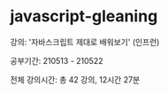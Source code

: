 # javascript-gleaning

강의: '자바스크립트 제대로 배워보기' (인프런)

공부기간: 210513 - 210522 

전체 강의시간:
총 42 강의, 12시간 27분

